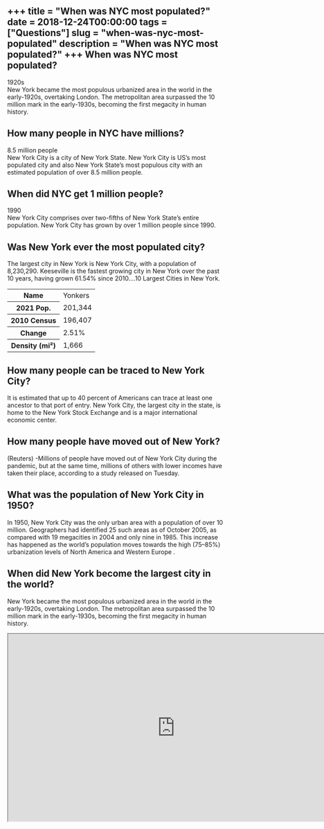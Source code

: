 +++
title = "When was NYC most populated?"
date = 2018-12-24T00:00:00
tags = ["Questions"]
slug = "when-was-nyc-most-populated"
description = "When was NYC most populated?"
+++
When was NYC most populated?
----------------------------

1920s  
New York became the most populous urbanized area in the world in the early-1920s, overtaking London. The metropolitan area surpassed the 10 million mark in the early-1930s, becoming the first megacity in human history.

How many people in NYC have millions?
-------------------------------------

8.5 million people  
New York City is a city of New York State. New York City is US’s most populated city and also New York State’s most populous city with an estimated population of over 8.5 million people.

When did NYC get 1 million people?
----------------------------------

1990  
New York City comprises over two-fifths of New York State’s entire population. New York City has grown by over 1 million people since 1990.

Was New York ever the most populated city?
------------------------------------------

The largest city in New York is New York City, with a population of 8,230,290. Keeseville is the fastest growing city in New York over the past 10 years, having grown 61.54% since 2010….10 Largest Cities in New York.

<table><tr><th>Name</th><td>Yonkers</td></tr><tr><th>2021 Pop.</th><td>201,344</td></tr><tr><th>2010 Census</th><td>196,407</td></tr><tr><th>Change</th><td>2.51%</td></tr><tr><th>Density (mi²)</th><td>1,666</td></tr></table>

How many people can be traced to New York City?
-----------------------------------------------

It is estimated that up to 40 percent of Americans can trace at least one ancestor to that port of entry. New York City, the largest city in the state, is home to the New York Stock Exchange and is a major international economic center.

How many people have moved out of New York?
-------------------------------------------

(Reuters) -Millions of people have moved out of New York City during the pandemic, but at the same time, millions of others with lower incomes have taken their place, according to a study released on Tuesday.

What was the population of New York City in 1950?
-------------------------------------------------

In 1950, New York City was the only urban area with a population of over 10 million. Geographers had identified 25 such areas as of October 2005, as compared with 19 megacities in 2004 and only nine in 1985. This increase has happened as the world’s population moves towards the high (75–85%) urbanization levels of North America and Western Europe .

When did New York become the largest city in the world?
-------------------------------------------------------

New York became the most populous urbanized area in the world in the early-1920s, overtaking London. The metropolitan area surpassed the 10 million mark in the early-1930s, becoming the first megacity in human history.

<iframe allow="accelerometer; autoplay; clipboard-write; encrypted-media; gyroscope; picture-in-picture" allowfullscreen="" class="__youtube_prefs__  epyt-is-override  no-lazyload" data-no-lazy="1" data-origheight="433" data-origwidth="770" data-skipgform_ajax_framebjll="" height="433" id="_ytid_87359" loading="lazy" src="https://www.youtube.com/embed/bjnmLa16rIo?enablejsapi=1&autoplay=0&cc_load_policy=0&cc_lang_pref=&iv_load_policy=1&loop=0&modestbranding=0&rel=1&fs=1&playsinline=0&autohide=2&theme=dark&color=red&controls=1&" title="YouTube player" width="770"></iframe>